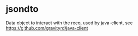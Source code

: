 # jsondto
Data object to interact with the reco, used by java-client, see https://github.com/gravityrd/java-client
